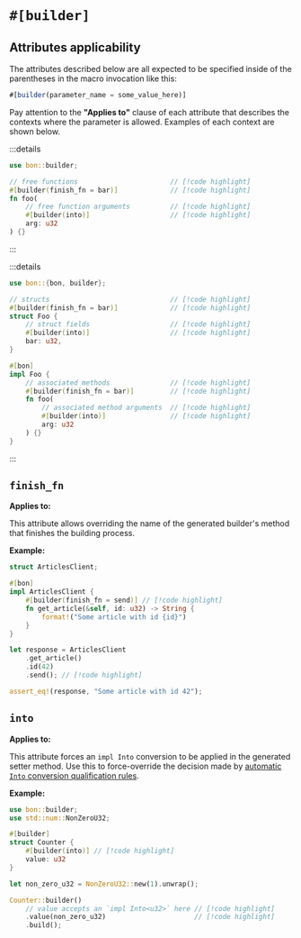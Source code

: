 # `#[builder]`

## Attributes applicability

The attributes described below are all expected to be specified inside of the parentheses in the macro invocation like this:

```js
#[builder(parameter_name = some_value_here)]
```

Pay attention to the **"Applies to"** clause of each attribute that describes the contexts where the parameter is allowed. Examples of each context are shown below.

:::details <Badge text="free functions"/> <Badge type="warning" text="free function arguments"/>
```rust
use bon::builder;

// free functions                       // [!code highlight]
#[builder(finish_fn = bar)]             // [!code highlight]
fn foo(
    // free function arguments          // [!code highlight]
    #[builder(into)]                    // [!code highlight]
    arg: u32
) {}
```
:::

:::details <Badge text="structs"/> <Badge type="warning" text="struct fields"/> <Badge text="associated methods"/> <Badge type="warning" text="associated method arguments"/>
```rust
use bon::{bon, builder};

// structs                              // [!code highlight]
#[builder(finish_fn = bar)]             // [!code highlight]
struct Foo {
    // struct fields                    // [!code highlight]
    #[builder(into)]                    // [!code highlight]
    bar: u32,
}

#[bon]
impl Foo {
    // associated methods               // [!code highlight]
    #[builder(finish_fn = bar)]         // [!code highlight]
    fn foo(
        // associated method arguments  // [!code highlight]
        #[builder(into)]                // [!code highlight]
        arg: u32
    ) {}
}
```
:::

## `finish_fn`

**Applies to:** <Badge text="free functions"/> <Badge text="associated methods"/> <Badge text="structs"/>

This attribute allows overriding the name of the generated builder's method that finishes the building process.

**Example:**

```rust
struct ArticlesClient;

#[bon]
impl ArticlesClient {
    #[builder(finish_fn = send)] // [!code highlight]
    fn get_article(&self, id: u32) -> String {
        format!("Some article with id {id}")
    }
}

let response = ArticlesClient
    .get_article()
    .id(42)
    .send(); // [!code highlight]

assert_eq!(response, "Some article with id 42");
```


## `into`

**Applies to:** <Badge type="warning" text="free function arguments"/> <Badge type="warning" text="associated method arguments"/> <Badge type="warning" text="struct fields"/>

This attribute forces an `impl Into` conversion to be applied in the generated setter method. Use this to force-override the decision made by [automatic `Into` conversion qualification rules](../guide/into-conversions#types-that-qualify-for-an-automatic-into-conversion).

**Example:**

```rust
use bon::builder;
use std::num::NonZeroU32;

#[builder]
struct Counter {
    #[builder(into)] // [!code highlight]
    value: u32
}

let non_zero_u32 = NonZeroU32::new(1).unwrap();

Counter::builder()
    // value accepts an `impl Into<u32>` here // [!code highlight]
    .value(non_zero_u32)                      // [!code highlight]
    .build();
```
